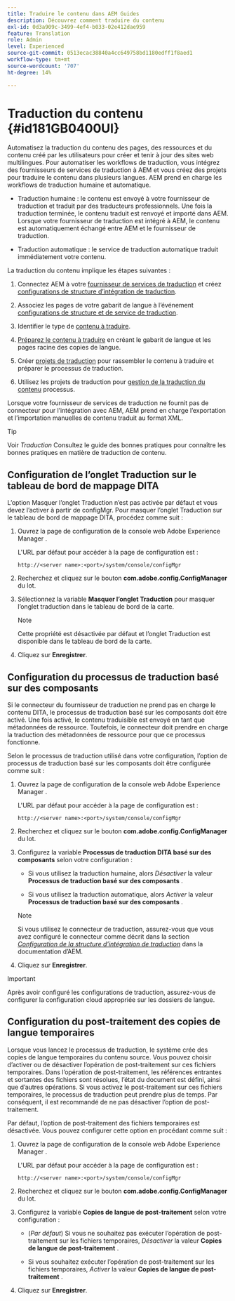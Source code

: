 ```yaml
---
title: Traduire le contenu dans AEM Guides
description: Découvrez comment traduire du contenu
exl-id: 0d3a909c-3499-4ef4-b033-02e412dae959
feature: Translation
role: Admin
level: Experienced
source-git-commit: 0513ecac38840a4cc649758bd1180edff1f8aed1
workflow-type: tm+mt
source-wordcount: '707'
ht-degree: 14%

---
```


# Traduction du contenu {#id181GB0400UI}

Automatisez la traduction du contenu des pages, des ressources et du contenu créé par les utilisateurs pour créer et tenir à jour des sites web multilingues. Pour automatiser les workflows de traduction, vous intégrez des fournisseurs de services de traduction à AEM et vous créez des projets pour traduire le contenu dans plusieurs langues. AEM prend en charge les workflows de traduction humaine et automatique.

- Traduction humaine : le contenu est envoyé à votre fournisseur de traduction et traduit par des traducteurs professionnels. Une fois la traduction terminée, le contenu traduit est renvoyé et importé dans AEM. Lorsque votre fournisseur de traduction est intégré à AEM, le contenu est automatiquement échangé entre AEM et le fournisseur de traduction.

- Traduction automatique : le service de traduction automatique traduit immédiatement votre contenu.


La traduction du contenu implique les étapes suivantes :

1. Connectez AEM à votre [fournisseur de services de traduction](https://helpx.adobe.com/experience-manager/6-5/sites/administering/using/tc-tic.html#ConnectingtoaTranslationServiceProvider) et créez [configurations de structure d’intégration de traduction](https://helpx.adobe.com/experience-manager/6-5/sites/administering/using/tc-tic.html#CreatingaTranslationIntegrationConfiguration).

1. Associez les pages de votre gabarit de langue à l’événement [configurations de structure et de service de traduction](https://helpx.adobe.com/experience-manager/6-5/sites/administering/using/tc-tic.html#ConfiguringPagesforTranslation).

1. Identifier le type de [contenu à traduire](https://experienceleague.adobe.com/docs/experience-manager-65/administering/introduction/tc-rules.html?lang=fr).

1. [Préparez le contenu à traduire](https://helpx.adobe.com/experience-manager/6-5/sites/administering/using/tc-prep.html) en créant le gabarit de langue et les pages racine des copies de langue.

1. Créer [projets de traduction](https://experienceleague.adobe.com/docs/experience-manager-65/administering/introduction/tc-manage.html?lang=fr) pour rassembler le contenu à traduire et préparer le processus de traduction.

1. Utilisez les projets de traduction pour [gestion de la traduction du contenu](https://experienceleague.adobe.com/docs/experience-manager-65/administering/introduction/tc-manage.html?lang=fr) processus.


Lorsque votre fournisseur de services de traduction ne fournit pas de connecteur pour l’intégration avec AEM, AEM prend en charge l’exportation et l’importation manuelles de contenu traduit au format XML.

>[!TIP]
>
> Voir *Traduction* Consultez le guide des bonnes pratiques pour connaître les bonnes pratiques en matière de traduction de contenu.

## Configuration de l’onglet Traduction sur le tableau de bord de mappage DITA

L’option Masquer l’onglet Traduction n’est pas activée par défaut et vous devez l’activer à partir de configMgr. Pour masquer l’onglet Traduction sur le tableau de bord de mappage DITA, procédez comme suit :

1. Ouvrez la page de configuration de la console web Adobe Experience Manager .

   L&#39;URL par défaut pour accéder à la page de configuration est :

   ```http
   http://<server name>:<port>/system/console/configMgr
   ```

1. Recherchez et cliquez sur le bouton **com.adobe.config.ConfigManager** du lot.

1. Sélectionnez la variable **Masquer l’onglet Traduction** pour masquer l’onglet traduction dans le tableau de bord de la carte.

   >[!NOTE]
   >
   > Cette propriété est désactivée par défaut et l’onglet Traduction est disponible dans le tableau de bord de la carte.

1. Cliquez sur **Enregistrer**.

## Configuration du processus de traduction basé sur des composants

Si le connecteur du fournisseur de traduction ne prend pas en charge le contenu DITA, le processus de traduction basé sur les composants doit être activé. Une fois activé, le contenu traduisible est envoyé en tant que métadonnées de ressource. Toutefois, le connecteur doit prendre en charge la traduction des métadonnées de ressource pour que ce processus fonctionne.

Selon le processus de traduction utilisé dans votre configuration, l’option de processus de traduction basé sur les composants doit être configurée comme suit :

1. Ouvrez la page de configuration de la console web Adobe Experience Manager .

   L&#39;URL par défaut pour accéder à la page de configuration est :

   ```http
   http://<server name>:<port>/system/console/configMgr
   ```

1. Recherchez et cliquez sur le bouton **com.adobe.config.ConfigManager** du lot.

1. Configurez la variable **Processus de traduction DITA basé sur des composants** selon votre configuration :

   - Si vous utilisez la traduction humaine, alors *Désactiver* la valeur **Processus de traduction basé sur des composants** .

   - Si vous utilisez la traduction automatique, alors *Activer* la valeur **Processus de traduction basé sur des composants** .

   >[!NOTE]
   >
   > Si vous utilisez le connecteur de traduction, assurez-vous que vous avez configuré le connecteur comme décrit dans la section *[Configuration de la structure d’intégration de traduction](https://helpx.adobe.com/experience-manager/6-5/sites/administering/using/tc-tic.html)* dans la documentation d’AEM.

1. Cliquez sur **Enregistrer**.


>[!IMPORTANT]
>
> Après avoir configuré les configurations de traduction, assurez-vous de configurer la configuration cloud appropriée sur les dossiers de langue.

## Configuration du post-traitement des copies de langue temporaires

Lorsque vous lancez le processus de traduction, le système crée des copies de langue temporaires du contenu source. Vous pouvez choisir d’activer ou de désactiver l’opération de post-traitement sur ces fichiers temporaires. Dans l’opération de post-traitement, les références entrantes et sortantes des fichiers sont résolues, l’état du document est défini, ainsi que d’autres opérations. Si vous activez le post-traitement sur ces fichiers temporaires, le processus de traduction peut prendre plus de temps. Par conséquent, il est recommandé de ne pas désactiver l’option de post-traitement.

Par défaut, l’option de post-traitement des fichiers temporaires est désactivée. Vous pouvez configurer cette option en procédant comme suit :

1. Ouvrez la page de configuration de la console web Adobe Experience Manager .

   L&#39;URL par défaut pour accéder à la page de configuration est :

   ```http
   http://<server name>:<port>/system/console/configMgr
   ```

1. Recherchez et cliquez sur le bouton **com.adobe.config.ConfigManager** du lot.

1. Configurez la variable **Copies de langue de post-traitement** selon votre configuration :

   - \(*Par défaut*\) Si vous ne souhaitez pas exécuter l’opération de post-traitement sur les fichiers temporaires, *Désactiver* la valeur **Copies de langue de post-traitement** .

   - Si vous souhaitez exécuter l’opération de post-traitement sur les fichiers temporaires, *Activer* la valeur **Copies de langue de post-traitement** .

1. Cliquez sur **Enregistrer**.
